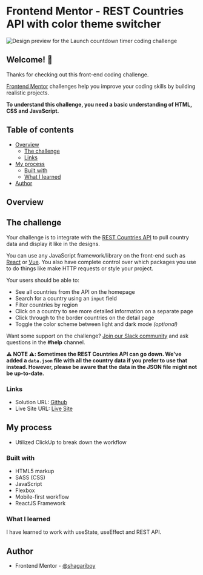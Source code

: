 # Frontend Mentor - REST Countries API with color theme switcher

![Design preview for the Launch countdown timer coding challenge](/design/screenshot.png)

## Welcome! 👋

Thanks for checking out this front-end coding challenge.

[Frontend Mentor](https://www.frontendmentor.io) challenges help you improve your coding skills by building realistic projects.

**To understand this challenge, you need a basic understanding of HTML, CSS and JavaScript.**

## Table of contents

- [Overview](#overview)
  - [The challenge](#the-challenge)
  - [Links](#links)
- [My process](#my-process)
  - [Built with](#built-with)
  - [What I learned](#what-i-learned)
- [Author](#author)


## Overview

## The challenge

Your challenge is to integrate with the [REST Countries API](https://restcountries.com) to pull country data and display it like in the designs.

You can use any JavaScript framework/library on the front-end such as [React](https://reactjs.org) or [Vue](https://vuejs.org). You also have complete control over which packages you use to do things like make HTTP requests or style your project.

Your users should be able to:

- See all countries from the API on the homepage
- Search for a country using an `input` field
- Filter countries by region
- Click on a country to see more detailed information on a separate page
- Click through to the border countries on the detail page
- Toggle the color scheme between light and dark mode *(optional)*

Want some support on the challenge? [Join our Slack community](https://www.frontendmentor.io/slack) and ask questions in the **#help** channel.

**⚠️ NOTE ⚠️: Sometimes the REST Countries API can go down. We've added a `data.json` file with all the country data if you prefer to use that instead. However, please be aware that the data in the JSON file might not be up-to-date.**



### Links

- Solution URL: [Github](https://github.com/shagariboy/countries-api)
- Live Site URL: [Live Site](https://cool-fenglisu-fdfc37.netlify.app/)

## My process

- Utilized ClickUp to break down the workflow

### Built with

- HTML5 markup
- SASS (CSS)
- JavaScript
- Flexbox
- Mobile-first workflow
- ReactJS Framework


### What I learned

I have learned to work with useState, useEffect and REST API.

## Author

- Frontend Mentor - [@shagariboy](https://www.frontendmentor.io/profile/shagariboy)

